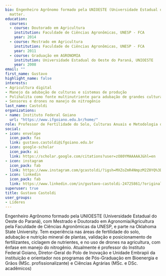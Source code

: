 ```yaml
---
bio: Engenheiro Agrônomo formado pela UNIOESTE (Universidade Estadual do Oeste do Paraná), com Mestrado e Doutorado em Agronomia/Agricultura pela Faculdade de Ciências Agronômicas da UNESP, e parte na Oklahoma State University. Tem experiência nas áreas de fertilidade do solo, adubação e nutrição mineral de plantas, validação e posicionamento de fertilizantes, ciclagem de nutrientes, e no uso de drones na agricultura, com ênfase em manejo do nitrogênio. Atualmente é professor do Instituto Federal Goiano, Diretor-Geral do Polo de Inovação e Unidade Embrapii da instituição e orientador nos programas de Pós-Graduação em Bioenergia e Grãos (MSc. profissionalizante) e Ciências Agrárias (MSc. e DSc. acadêmicos).
  matter.
education:
  courses:
  - course: Doutorado em Agricultura
    institution: Faculdade de Ciências Agronômicas, UNESP - FCA
    year: 2014
  - course: Mestrado em Agricultura
    institution: Faculdade de Ciências Agronômicas, UNESP - FCA
    year: 2011
  - course: Graduação em AGRONOMIA
    institution: Universidade Estadual do Oeste do Paraná, UNIOESTE
    year: 2008
email: ""
first_name: Gustavo
highlight_name: false
interests:
- Agricultura digital
- Manejo da adubação de culturas e sistemas de produção
- Polihalita como fonte multinutriente para adubação de grandes culturas
- Sensores e drones no manejo de nitrogênio
last_name: Castoldi
organizations:
- name: Instituto Federal Goiano
  url: "https://www.ifgoiano.edu.br/home/"
role: Professor de Fertilidade do Solo, Culturas Anuais e Metodologia da Pesquisa
social:
- icon: envelope
  icon_pack: fas
  link: gustavo.castoldi@ifgoiano.edu.br 
- icon: google-scholar
  icon_pack: ai
  link: https://scholar.google.com/citations?user=zO80YMAAAAAJ&hl=en
- icon: instagram
  icon_pack: fab
  link: https://www.instagram.com/gcastoldi/?igsh=MXZoZmR4NmpzM2Z0YQ%3D%3D
- icon: linkedin
  icon_pack: fab
  link: https://www.linkedin.com/in/gustavo-castoldi-24725861/?originalSubdomain=br
superuser: true
title: Gustavo Castoldi
user_groups:
- Líderes
---
```


Engenheiro Agrônomo formado pela UNIOESTE (Universidade Estadual do Oeste do Paraná), com Mestrado e Doutorado em Agronomia/Agricultura pela Faculdade de Ciências Agronômicas da UNESP, e parte na Oklahoma State University. Tem experiência nas áreas de fertilidade do solo, adubação e nutrição mineral de plantas, validação e posicionamento de fertilizantes, ciclagem de nutrientes, e no uso de drones na agricultura, com ênfase em manejo do nitrogênio. Atualmente é professor do Instituto Federal Goiano, Diretor-Geral do Polo de Inovação e Unidade Embrapii da instituição e orientador nos programas de Pós-Graduação em Bioenergia e Grãos (MSc. profissionalizante) e Ciências Agrárias (MSc. e DSc. acadêmicos)
